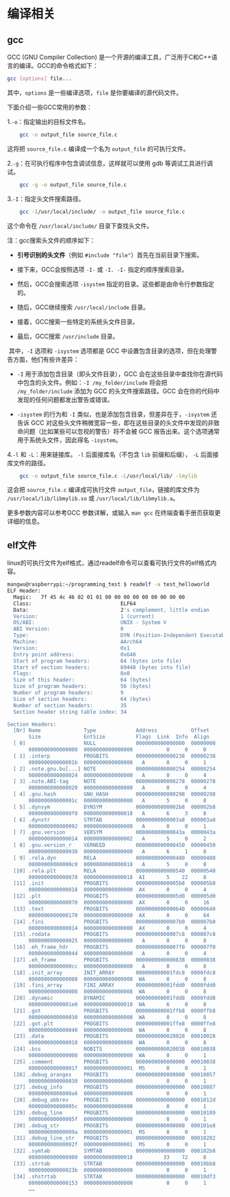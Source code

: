 # 编译相关

## gcc

GCC (GNU Compiler Collection) 是一个开源的编译工具，广泛用于C和C++语言的编译。GCC的命令格式如下：

```bash
gcc [options] file...
```

其中，`options` 是一些编译选项，`file` 是你要编译的源代码文件。

下面介绍一些GCC常用的参数：

1.`-o`：指定输出的目标文件名。

```bash
    gcc -o output_file source_file.c
```

这将把 `source_file.c` 编译成一个名为 `output_file` 的可执行文件。

2.`-g`：在可执行程序中包含调试信息，这样就可以使用 gdb 等调试工具进行调试。

```bash
    gcc -g -o output_file source_file.c
```

3.`-I`：指定头文件搜索路径。

```bash
    gcc -I/usr/local/include/ -o output_file source_file.c
```

这个命令在 `/usr/local/include/` 目录下查找头文件。

注：gcc搜索头文件的顺序如下：

- **引号识别的头文件**（例如 `#include "file"`）首先在当前目录下搜索。

- 接下来，GCC会按照选项 `-I-` 或 `-I. -I-` 指定的顺序搜索目录。

- 然后，GCC会搜索选项 `-isystem` 指定的目录。这些都是由命令行参数指定的。

- 随后，GCC继续搜索 `/usr/local/include` 目录。

- 接着，GCC搜索一些特定的系统头文件目录。

- 最后，GCC搜索 `/usr/include` 目录。

​	其中，`-I` 选项和 `-isystem` 选项都是 GCC 中设置包含目录的选项，但在处理警告方面，他们有些许差异：

- `-I` 用于添加包含目录（即头文件目录），GCC 会在这些目录中查找你在源代码中包含的头文件。例如：`-I /my_folder/include` 将会把 `/my_folder/include` 添加为 GCC 的头文件搜索路径。GCC 会在你的代码中发现的任何问题都发出警告或错误。

- `-isystem` 的行为和 `-I` 类似，也是添加包含目录，但差异在于，`-isystem` 还告诉 GCC 对这些头文件稍微宽容一些，即在这些目录的头文件中发现的非致命问题（比如某些可以忽视的警告）将不会被 GCC 报告出来。这个选项通常用于系统头文件，因此得名 `-isystem`。

4.`-l` 和 `-L`：用来链接库。 `-l` 后面接库名（不包含 `lib` 前缀和后缀）， `-L` 后面接库文件的路径。

```bash
    gcc -o output_file source_file.c -L/usr/local/lib/ -lmylib
```

这会把 `source_file.c` 编译成可执行文件 `output_file`，链接的库文件为 `/usr/local/lib/libmylib.so` 或 `/usr/local/lib/libmylib.a`。

更多参数内容可以参考GCC 参数详解，或输入 `man gcc` 在终端查看手册页获取更详细的信息。

## elf文件

linux的可执行文件为elf格式，通过readelf命令可以查看可执行文件的elf格式内容。

```bash
mangwu@raspberrypi:~/programming_test $ readelf -a test_helloworld
ELF Header:
  Magic:   7f 45 4c 46 02 01 01 00 00 00 00 00 00 00 00 00
  Class:                             ELF64
  Data:                              2's complement, little endian
  Version:                           1 (current)
  OS/ABI:                            UNIX - System V
  ABI Version:                       0
  Type:                              DYN (Position-Independent Executable file)
  Machine:                           AArch64
  Version:                           0x1
  Entry point address:               0x640
  Start of program headers:          64 (bytes into file)
  Start of section headers:          69448 (bytes into file)
  Flags:                             0x0
  Size of this header:               64 (bytes)
  Size of program headers:           56 (bytes)
  Number of program headers:         9
  Size of section headers:           64 (bytes)
  Number of section headers:         35
  Section header string table index: 34

Section Headers:
  [Nr] Name              Type             Address           Offset
       Size              EntSize          Flags  Link  Info  Align
  [ 0]                   NULL             0000000000000000  00000000
       0000000000000000  0000000000000000           0     0     0
  [ 1] .interp           PROGBITS         0000000000000238  00000238
       000000000000001b  0000000000000000   A       0     0     1
  [ 2] .note.gnu.bu[...] NOTE             0000000000000254  00000254
       0000000000000024  0000000000000000   A       0     0     4
  [ 3] .note.ABI-tag     NOTE             0000000000000278  00000278
       0000000000000020  0000000000000000   A       0     0     4
  [ 4] .gnu.hash         GNU_HASH         0000000000000298  00000298
       000000000000001c  0000000000000000   A       5     0     8
  [ 5] .dynsym           DYNSYM           00000000000002b8  000002b8
       00000000000000f0  0000000000000018   A       6     3     8
  [ 6] .dynstr           STRTAB           00000000000003a8  000003a8
       0000000000000092  0000000000000000   A       0     0     1
  [ 7] .gnu.version      VERSYM           000000000000043a  0000043a
       0000000000000014  0000000000000002   A       5     0     2
  [ 8] .gnu.version_r    VERNEED          0000000000000450  00000450
       0000000000000030  0000000000000000   A       6     1     8
  [ 9] .rela.dyn         RELA             0000000000000480  00000480
       00000000000000c0  0000000000000018   A       5     0     8
  [10] .rela.plt         RELA             0000000000000540  00000540
       0000000000000078  0000000000000018  AI       5    22     8
  [11] .init             PROGBITS         00000000000005b8  000005b8
       0000000000000018  0000000000000000  AX       0     0     4
  [12] .plt              PROGBITS         00000000000005d0  000005d0
       0000000000000070  0000000000000000  AX       0     0     16
  [13] .text             PROGBITS         0000000000000640  00000640
       0000000000000170  0000000000000000  AX       0     0     64
  [14] .fini             PROGBITS         00000000000007b0  000007b0
       0000000000000014  0000000000000000  AX       0     0     4
  [15] .rodata           PROGBITS         00000000000007c8  000007c8
       0000000000000025  0000000000000000   A       0     0     8
  [16] .eh_frame_hdr     PROGBITS         00000000000007f0  000007f0
       0000000000000044  0000000000000000   A       0     0     4
  [17] .eh_frame         PROGBITS         0000000000000838  00000838
       00000000000000cc  0000000000000000   A       0     0     8
  [18] .init_array       INIT_ARRAY       000000000001fdc8  0000fdc8
       0000000000000008  0000000000000008  WA       0     0     8
  [19] .fini_array       FINI_ARRAY       000000000001fdd0  0000fdd0
       0000000000000008  0000000000000008  WA       0     0     8
  [20] .dynamic          DYNAMIC          000000000001fdd8  0000fdd8
       00000000000001e0  0000000000000010  WA       6     0     8
  [21] .got              PROGBITS         000000000001ffb8  0000ffb8
       0000000000000030  0000000000000008  WA       0     0     8
  [22] .got.plt          PROGBITS         000000000001ffe8  0000ffe8
       0000000000000040  0000000000000008  WA       0     0     8
  [23] .data             PROGBITS         0000000000020028  00010028
       0000000000000010  0000000000000000  WA       0     0     8
  [24] .bss              NOBITS           0000000000020038  00010038
       0000000000000008  0000000000000000  WA       0     0     1
  [25] .comment          PROGBITS         0000000000000000  00010038
       000000000000001f  0000000000000001  MS       0     0     1
  [26] .debug_aranges    PROGBITS         0000000000000000  00010057
       0000000000000030  0000000000000000           0     0     1
  [27] .debug_info       PROGBITS         0000000000000000  00010087
       00000000000000a6  0000000000000000           0     0     1
  [28] .debug_abbrev     PROGBITS         0000000000000000  0001012d
       000000000000005c  0000000000000000           0     0     1
  [29] .debug_line       PROGBITS         0000000000000000  00010189
       000000000000005f  0000000000000000           0     0     1
  [30] .debug_str        PROGBITS         0000000000000000  000101e8
       000000000000009a  0000000000000001  MS       0     0     1
  [31] .debug_line_str   PROGBITS         0000000000000000  00010282
       000000000000002f  0000000000000001  MS       0     0     1
  [32] .symtab           SYMTAB           0000000000000000  000102b8
       0000000000000900  0000000000000018          33    72     8
  [33] .strtab           STRTAB           0000000000000000  00010bb8
       000000000000023b  0000000000000000           0     0     1
  [34] .shstrtab         STRTAB           0000000000000000  00010df3
       0000000000000153  0000000000000000           0     0     1
       ……
```

